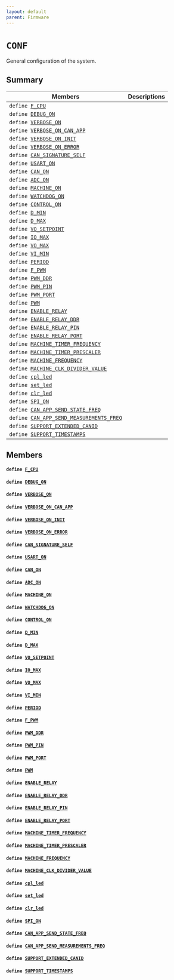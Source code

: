 ```yaml
---
layout: default
parent: Firmware
---
```


# `CONF` 

General configuration of the system.

## Summary

 Members                        | Descriptions                                
--------------------------------|---------------------------------------------
`define `[`F_CPU`](#group__CONF_1ga43bafb28b29491ec7f871319b5a3b2f8)            | 
`define `[`DEBUG_ON`](#group__CONF_1ga911d91f7898a9a0c4e35bb71e01d39a0)            | 
`define `[`VERBOSE_ON`](#group__CONF_1gacbbde1bd17dd8e09b46e3f0d809deea1)            | 
`define `[`VERBOSE_ON_CAN_APP`](#group__CONF_1ga0f843a2ab52218e849705027c6014b98)            | 
`define `[`VERBOSE_ON_INIT`](#group__CONF_1ga03a1b61f004818314e7813b6d2cf3398)            | 
`define `[`VERBOSE_ON_ERROR`](#group__CONF_1gad3b204964845e9873a279dec7a0a65f0)            | 
`define `[`CAN_SIGNATURE_SELF`](#group__CONF_1ga46122e88eb4cf5cfe2b1700f0dad9526)            | 
`define `[`USART_ON`](#group__CONF_1ga4f991907e1258478927acfccf15dccbb)            | 
`define `[`CAN_ON`](#group__CONF_1ga966d97c19ba26170b77dea5d043ada7c)            | 
`define `[`ADC_ON`](#group__CONF_1gaada7c87131a3f0228b01f1e9057d9d18)            | 
`define `[`MACHINE_ON`](#group__CONF_1gad26918882555c4d832f737846fd95a90)            | 
`define `[`WATCHDOG_ON`](#group__CONF_1gaa107f290f466eba3e181f82fdc60df69)            | 
`define `[`CONTROL_ON`](#group__CONF_1gae06fe1ecc78538b526e73b2212457c97)            | 
`define `[`D_MIN`](#group__CONF_1gaaa7024334e5cf5e1c87f45dac16e5249)            | 
`define `[`D_MAX`](#group__CONF_1ga80559d0c68c2da7e9f75937fd154a93c)            | 
`define `[`VO_SETPOINT`](#group__CONF_1gafc5e1c3e42693ca9ca4aac3f99d76221)            | 
`define `[`IO_MAX`](#group__CONF_1ga51a214aeaf13aa7f3eac284e5a4fc93e)            | 
`define `[`VO_MAX`](#group__CONF_1gad5f11294ae75a8cca6fdfd508eb8c092)            | 
`define `[`VI_MIN`](#group__CONF_1ga4d659f7c6354ca90984dd86afd6ee0e7)            | 
`define `[`PERIOD`](#group__CONF_1gaf281425e62298bac2df0fbe8690a4844)            | 
`define `[`F_PWM`](#group__CONF_1ga2909a95b18063934f4eac3568e26406b)            | 
`define `[`PWM_DDR`](#group__CONF_1gafd2543c59ca8198d1327ca908005ba17)            | 
`define `[`PWM_PIN`](#group__CONF_1gaf5a48adc9d939102a42f2829b7a1b8ac)            | 
`define `[`PWM_PORT`](#group__CONF_1gadba65af49b5bab952693d914ec888b7b)            | 
`define `[`PWM`](#group__CONF_1ga538e3ec60828cfabae7e3011d73d2093)            | 
`define `[`ENABLE_RELAY`](#group__CONF_1ga8d8da035b3459a63eda96be2c3c056cf)            | 
`define `[`ENABLE_RELAY_DDR`](#group__CONF_1gafdfcc616b9dc0b406d0aec7277e208f5)            | 
`define `[`ENABLE_RELAY_PIN`](#group__CONF_1ga1ca2e5c9427047e616aeedfa9147ffa2)            | 
`define `[`ENABLE_RELAY_PORT`](#group__CONF_1ga8d5aae097ba53c7ed57601928e060932)            | 
`define `[`MACHINE_TIMER_FREQUENCY`](#group__CONF_1ga39c552f1d5685f81d14dbe8480723709)            | 
`define `[`MACHINE_TIMER_PRESCALER`](#group__CONF_1ga7488c6927da4c7435f70ede6bd3618d7)            | 
`define `[`MACHINE_FREQUENCY`](#group__CONF_1ga5c1f01a387425df808d31e6edf9eebb2)            | 
`define `[`MACHINE_CLK_DIVIDER_VALUE`](#group__CONF_1gaf29aa95e3b75744a80bec4024c784cd9)            | 
`define `[`cpl_led`](#group__CONF_1ga628df6739ce246dd478441704923daf2)            | 
`define `[`set_led`](#group__CONF_1ga5692bdc7c501c5f77eede2b0f5af6867)            | 
`define `[`clr_led`](#group__CONF_1gaab0b5fd0daf38ac80ef11d397b83f4e1)            | 
`define `[`SPI_ON`](#group__CONF_1ga15c099865dadad7c6e3c6d8c185fc8c2)            | 
`define `[`CAN_APP_SEND_STATE_FREQ`](#group__CONF_1gac1b6432c2a4650676a8dee0e6e30c3e0)            | 
`define `[`CAN_APP_SEND_MEASUREMENTS_FREQ`](#group__CONF_1ga2a5fe8d79505a38cfdd3fde0687ef5ca)            | 
`define `[`SUPPORT_EXTENDED_CANID`](#group__CONF_1gac0f5b384b9866c391517aac0549b3978)            | 
`define `[`SUPPORT_TIMESTAMPS`](#group__CONF_1gafe033c4dc0ffd1f277edb4f70aa6c519)            | 

## Members

#### `define `[`F_CPU`](#group__CONF_1ga43bafb28b29491ec7f871319b5a3b2f8) 

#### `define `[`DEBUG_ON`](#group__CONF_1ga911d91f7898a9a0c4e35bb71e01d39a0) 

#### `define `[`VERBOSE_ON`](#group__CONF_1gacbbde1bd17dd8e09b46e3f0d809deea1) 

#### `define `[`VERBOSE_ON_CAN_APP`](#group__CONF_1ga0f843a2ab52218e849705027c6014b98) 

#### `define `[`VERBOSE_ON_INIT`](#group__CONF_1ga03a1b61f004818314e7813b6d2cf3398) 

#### `define `[`VERBOSE_ON_ERROR`](#group__CONF_1gad3b204964845e9873a279dec7a0a65f0) 

#### `define `[`CAN_SIGNATURE_SELF`](#group__CONF_1ga46122e88eb4cf5cfe2b1700f0dad9526) 

#### `define `[`USART_ON`](#group__CONF_1ga4f991907e1258478927acfccf15dccbb) 

#### `define `[`CAN_ON`](#group__CONF_1ga966d97c19ba26170b77dea5d043ada7c) 

#### `define `[`ADC_ON`](#group__CONF_1gaada7c87131a3f0228b01f1e9057d9d18) 

#### `define `[`MACHINE_ON`](#group__CONF_1gad26918882555c4d832f737846fd95a90) 

#### `define `[`WATCHDOG_ON`](#group__CONF_1gaa107f290f466eba3e181f82fdc60df69) 

#### `define `[`CONTROL_ON`](#group__CONF_1gae06fe1ecc78538b526e73b2212457c97) 

#### `define `[`D_MIN`](#group__CONF_1gaaa7024334e5cf5e1c87f45dac16e5249) 

#### `define `[`D_MAX`](#group__CONF_1ga80559d0c68c2da7e9f75937fd154a93c) 

#### `define `[`VO_SETPOINT`](#group__CONF_1gafc5e1c3e42693ca9ca4aac3f99d76221) 

#### `define `[`IO_MAX`](#group__CONF_1ga51a214aeaf13aa7f3eac284e5a4fc93e) 

#### `define `[`VO_MAX`](#group__CONF_1gad5f11294ae75a8cca6fdfd508eb8c092) 

#### `define `[`VI_MIN`](#group__CONF_1ga4d659f7c6354ca90984dd86afd6ee0e7) 

#### `define `[`PERIOD`](#group__CONF_1gaf281425e62298bac2df0fbe8690a4844) 

#### `define `[`F_PWM`](#group__CONF_1ga2909a95b18063934f4eac3568e26406b) 

#### `define `[`PWM_DDR`](#group__CONF_1gafd2543c59ca8198d1327ca908005ba17) 

#### `define `[`PWM_PIN`](#group__CONF_1gaf5a48adc9d939102a42f2829b7a1b8ac) 

#### `define `[`PWM_PORT`](#group__CONF_1gadba65af49b5bab952693d914ec888b7b) 

#### `define `[`PWM`](#group__CONF_1ga538e3ec60828cfabae7e3011d73d2093) 

#### `define `[`ENABLE_RELAY`](#group__CONF_1ga8d8da035b3459a63eda96be2c3c056cf) 

#### `define `[`ENABLE_RELAY_DDR`](#group__CONF_1gafdfcc616b9dc0b406d0aec7277e208f5) 

#### `define `[`ENABLE_RELAY_PIN`](#group__CONF_1ga1ca2e5c9427047e616aeedfa9147ffa2) 

#### `define `[`ENABLE_RELAY_PORT`](#group__CONF_1ga8d5aae097ba53c7ed57601928e060932) 

#### `define `[`MACHINE_TIMER_FREQUENCY`](#group__CONF_1ga39c552f1d5685f81d14dbe8480723709) 

#### `define `[`MACHINE_TIMER_PRESCALER`](#group__CONF_1ga7488c6927da4c7435f70ede6bd3618d7) 

#### `define `[`MACHINE_FREQUENCY`](#group__CONF_1ga5c1f01a387425df808d31e6edf9eebb2) 

#### `define `[`MACHINE_CLK_DIVIDER_VALUE`](#group__CONF_1gaf29aa95e3b75744a80bec4024c784cd9) 

#### `define `[`cpl_led`](#group__CONF_1ga628df6739ce246dd478441704923daf2) 

#### `define `[`set_led`](#group__CONF_1ga5692bdc7c501c5f77eede2b0f5af6867) 

#### `define `[`clr_led`](#group__CONF_1gaab0b5fd0daf38ac80ef11d397b83f4e1) 

#### `define `[`SPI_ON`](#group__CONF_1ga15c099865dadad7c6e3c6d8c185fc8c2) 

#### `define `[`CAN_APP_SEND_STATE_FREQ`](#group__CONF_1gac1b6432c2a4650676a8dee0e6e30c3e0) 

#### `define `[`CAN_APP_SEND_MEASUREMENTS_FREQ`](#group__CONF_1ga2a5fe8d79505a38cfdd3fde0687ef5ca) 

#### `define `[`SUPPORT_EXTENDED_CANID`](#group__CONF_1gac0f5b384b9866c391517aac0549b3978) 

#### `define `[`SUPPORT_TIMESTAMPS`](#group__CONF_1gafe033c4dc0ffd1f277edb4f70aa6c519) 

